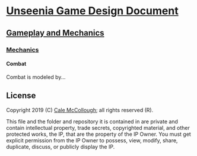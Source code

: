 # [Unseenia Game Design Document](../../readme.md)

## [Gameplay and  Mechanics](../readme.md)

### [Mechanics](./readme.md)

#### Combat

Combat is modeled by...

## License

Copyright 2019 (C) [Cale McCollough](https://calemccollough.github.io); all rights reserved (R).

This file and the folder and repository it is contained in are private and contain intellectual property, trade secrets, copyrighted material, and other protected works, the IP, that are the property of the IP Owner. You must get explicit permission from the IP Owner to possess, view, modify, share, duplicate, discuss, or publicly display the IP.
